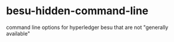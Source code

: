 # besu-hidden-command-line
command line options for hyperledger besu that are not "generally available" 
